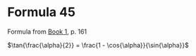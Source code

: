 # Formula 45

Formula from [Book 1](../Buch1.md), p. 161

$\tan{\frac{\alpha}{2}} = \frac{1 - \cos{\alpha}}{\sin{\alpha}}$
